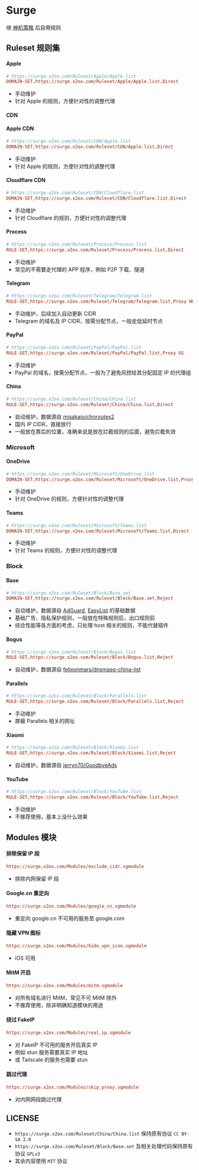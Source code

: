 # Surge

继 [神机策略](https://github.com/DivineEngine/Profiles) 后自用规则

## Ruleset 规则集

#### Apple

```ini
# https://surge.x2ox.com/Ruleset/Apple/Apple.list
DOMAIN-SET,https://surge.x2ox.com/Ruleset/Apple/Apple.list,Direct
```

- 手动维护
- 针对 Apple 的规则，方便针对性的调整代理

#### CDN

#### Apple CDN

```ini
# https://surge.x2ox.com/Ruleset/CDN/Apple.list
DOMAIN-SET,https://surge.x2ox.com/Ruleset/CDN/Apple.list,Direct
```

- 手动维护
- 针对 Apple 的规则，方便针对性的调整代理

#### Cloudflare CDN

```ini
# https://surge.x2ox.com/Ruleset/CDN/Cloudflare.list
DOMAIN-SET,https://surge.x2ox.com/Ruleset/CDN/Cloudflare.list,Direct
```

- 手动维护
- 针对 Cloudflare 的规则，方便针对性的调整代理

#### Process

```ini
# https://surge.x2ox.com/Ruleset/Process/Process.list
RULE-SET,https://surge.x2ox.com/Ruleset/Process/Process.list,Direct
```

- 手动维护
- 常见的不需要走代理的 APP 程序，例如 P2P 下载、隧道

#### Telegram

```ini
# https://surge.x2ox.com/Ruleset/Telegram/Telegram.list
RULE-SET,https://surge.x2ox.com/Ruleset/Telegram/Telegram.list,Proxy HK
```

- 手动维护，后续加入自动更新 CIDR
- Telegram 的域名及 IP CIDR，按需分配节点，一般走低延时节点

#### PayPal

```ini
# https://surge.x2ox.com/Ruleset/PayPal/PayPal.list
RULE-SET,https://surge.x2ox.com/Ruleset/PayPal/PayPal.list,Proxy US
```

- 手动维护
- PayPal 的域名，按需分配节点，一般为了避免风控给其分配固定 IP 的代理组

#### China

```ini
# https://surge.x2ox.com/Ruleset/China/China.list
RULE-SET,https://surge.x2ox.com/Ruleset/China/China.list,Direct
```

- 自动维护，数据源自
  [misakaio/chnroutes2](https://github.com/misakaio/chnroutes2)
- 国内 IP CIDR，直接放行
- 一般放在靠后的位置，准确来说是放在拦截规则的后面，避免拦截失效

### Microsoft

#### OneDrive

```ini
# https://surge.x2ox.com/Ruleset/Microsoft/OneDrive.list
DOMAIN-SET,https://surge.x2ox.com/Ruleset/Microsoft/OneDrive.list,Proxy US
```

- 手动维护
- 针对 OneDrive 的规则，方便针对性的调整代理

#### Teams

```ini
# https://surge.x2ox.com/Ruleset/Microsoft/Teams.list
DOMAIN-SET,https://surge.x2ox.com/Ruleset/Microsoft/Teams.list,Direct
```

- 手动维护
- 针对 Teams 的规则，方便针对性的调整代理

### Block

#### Base

```ini
# https://surge.x2ox.com/Ruleset/Block/Base.set
DOMAIN-SET,https://surge.x2ox.com/Ruleset/Block/Base.set,Reject
```

- 自动维护，数据源自 [AdGuard](https://adguard.com),
  [EasyList](https://easylist.to) 的基础数据
- 基础广告、隐私保护规则，一般放在特殊规则后，出口规则前
- 综合性能等各方面的考虑，只处理 host 相关的规则，不能代替插件

#### Bogus

```ini
# https://surge.x2ox.com/Ruleset/Block/Bogus.list
RULE-SET,https://surge.x2ox.com/Ruleset/Block/Bogus.list,Reject
```

- 自动维护，数据源自
  [felixonmars/dnsmasq-china-list](https://github.com/felixonmars/dnsmasq-china-list)

#### Parallels

```ini
# https://surge.x2ox.com/Ruleset/Block/Parallels.list
RULE-SET,https://surge.x2ox.com/Ruleset/Block/Parallels.list,Reject
```

- 手动维护
- 屏蔽 Parallels 相关的网址

#### Xiaomi

```ini
# https://surge.x2ox.com/Ruleset/Block/Xiaomi.list
RULE-SET,https://surge.x2ox.com/Ruleset/Block/Xiaomi.list,Reject
```

- 自动维护，数据源自
  [jerryn70/GoodbyeAds](https://github.com/jerryn70/GoodbyeAds)

#### YouTube

```ini
# https://surge.x2ox.com/Ruleset/Block/YouTube.list
RULE-SET,https://surge.x2ox.com/Ruleset/Block/YouTube.list,Reject
```

- 手动维护
- 不推荐使用，基本上没什么效果

## Modules 模块

#### 排除保留 IP 段

```ini
https://surge.x2ox.com/Modules/exclude_cidr.sgmodule
```

- 排除内网保留 IP 段

#### Google.cn 重定向

```ini
https://surge.x2ox.com/Modules/google_cn.sgmodule
```

- 重定向 google.cn 不可用的服务至 google.com

#### 隐藏 VPN 图标

```ini
https://surge.x2ox.com/Modules/hide_vpn_icon.sgmodule
```

- iOS 可用

#### MitM 开启

```ini
https://surge.x2ox.com/Modules/mitm.sgmodule
```

- 对所有域名进行 MitM，常见不可 MitM 除外
- 不推荐使用，除非明确知道模块的用途

#### 绕过 FakeIP

```ini
https://surge.x2ox.com/Modules/real_ip.sgmodule
```

- 对 FakeIP 不可用的服务开启真实 IP
- 例如 stun 服务需要真实 IP 地址
- 或 Tailscale 的服务也需要 stun

#### 跳过代理

```ini
https://surge.x2ox.com/Modules/skip_proxy.sgmodule
```

- 对内网网段跳过代理

## LICENSE

- `https://surge.x2ox.com/Ruleset/China/China.list` 保持原有协议 `CC BY-SA 2.0`
- `https://surge.x2ox.com/Ruleset/Block/Base.set` 及相关处理代码保持原有协议
  `GPLv3`
- 其余内容使用 `MIT` 协议
